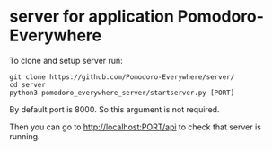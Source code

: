 # server for application Pomodoro-Everywhere

To clone and setup server run:
```
git clone https://github.com/Pomodoro-Everywhere/server/
cd server
python3 pomodoro_everywhere_server/startserver.py [PORT]
```

By default port is 8000. So this argument is not required.

Then you can go to [http://localhost:PORT/api](http://localhost:8000/api) to check that server is running.

